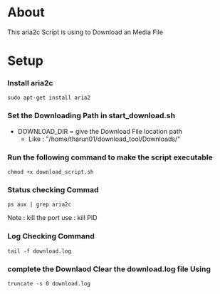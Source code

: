 # About 
This aria2c Script is using to Download an Media File


# Setup 

### Install aria2c

`sudo apt-get install aria2`

### Set the Downloading Path in start_download.sh

 - DOWNLOAD_DIR = give the Download File location path
	- Like : "/home/tharun01/download_tool/Downloads/"

### Run the following command to make the script executable 

`chmod +x download_script.sh`

### Status checking Commad

`ps aux | grep aria2c`

Note : kill the port use : kill PID

### Log Checking Command

`tail -f download.log`

### complete the Downlaod Clear the download.log file Using 

`truncate -s 0 download.log`


